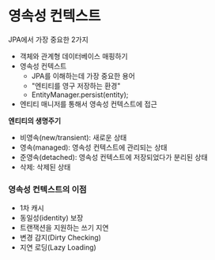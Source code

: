 # 영속성 컨텍스트

JPA에서 가장 중요한 2가지

- 객체와 관계형 데이터베이스 매핑하기
- 영속성 컨텍스트
	- JPA를 이해하는데 가장 중요한 용어
	- "엔티티를 영구 저장하는 환경" 
	- EntityManager.persist(entity);
- 엔티티 매니저를 통해서 영속성 컨텍스트에 접근


**엔티티의 생명주기** 

- 비영속(new/transient): 새로운 상태
- 영속(managed): 영속성 컨텍스트에 관리되는 상태
- 준영속(detached): 영속성 컨텍스트에 저장되었다가 분리된 상태
- 삭제: 삭제된 상태

### 영속성 컨텍스트의 이점

- 1차 캐시
- 동일성(identity) 보장
- 트랜잭션을 지원하는 쓰기 지연
- 변경 감지(Dirty Checking)
- 지연 로딩(Lazy Loading)

